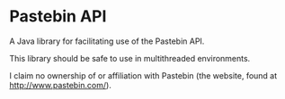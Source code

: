 # Pastebin API

A Java library for facilitating use of the Pastebin API.

This library should be safe to use in multithreaded environments.

I claim no ownership of or affiliation with Pastebin (the website, found at http://www.pastebin.com/).